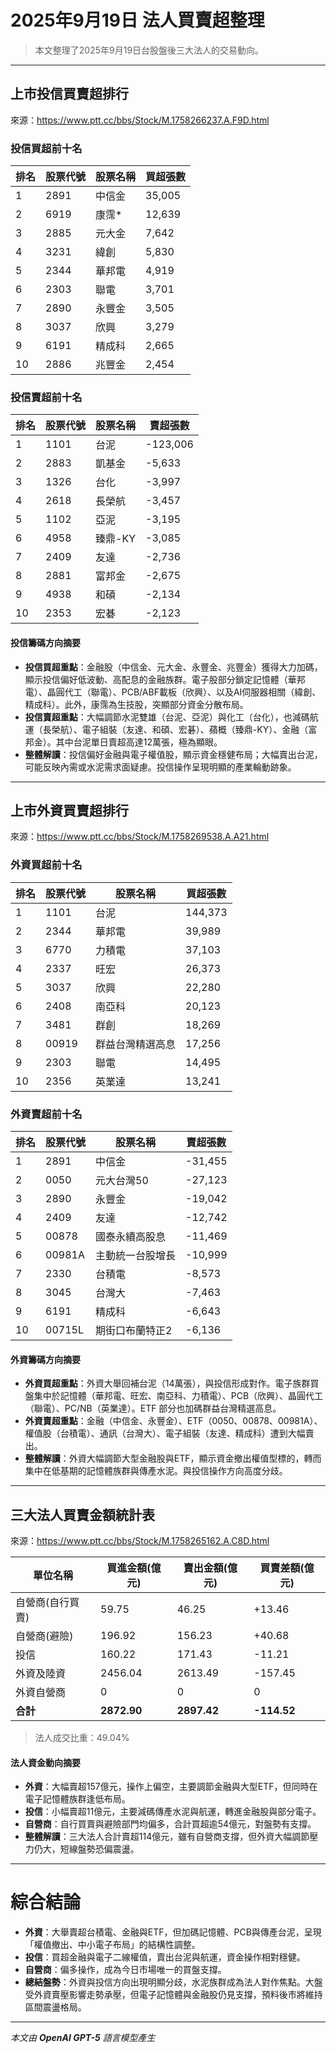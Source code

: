 # 2025年9月19日 法人買賣超整理

>本文整理了2025年9月19日台股盤後三大法人的交易動向。

---

## 上市投信買賣超排行
來源：<https://www.ptt.cc/bbs/Stock/M.1758266237.A.F9D.html>

### 投信買超前十名
| 排名 | 股票代號 | 股票名稱 | 買超張數 |
|------|----------|----------|----------|
| 1    | 2891     | 中信金   | 35,005   |
| 2    | 6919     | 康霈*    | 12,639   |
| 3    | 2885     | 元大金   | 7,642    |
| 4    | 3231     | 緯創     | 5,830    |
| 5    | 2344     | 華邦電   | 4,919    |
| 6    | 2303     | 聯電     | 3,701    |
| 7    | 2890     | 永豐金   | 3,505    |
| 8    | 3037     | 欣興     | 3,279    |
| 9    | 6191     | 精成科   | 2,665    |
| 10   | 2886     | 兆豐金   | 2,454    |

### 投信賣超前十名
| 排名 | 股票代號 | 股票名稱   | 賣超張數 |
|------|----------|------------|----------|
| 1    | 1101     | 台泥       | -123,006 |
| 2    | 2883     | 凱基金     | -5,633   |
| 3    | 1326     | 台化       | -3,997   |
| 4    | 2618     | 長榮航     | -3,457   |
| 5    | 1102     | 亞泥       | -3,195   |
| 6    | 4958     | 臻鼎-KY    | -3,085   |
| 7    | 2409     | 友達       | -2,736   |
| 8    | 2881     | 富邦金     | -2,675   |
| 9    | 4938     | 和碩       | -2,134   |
| 10   | 2353     | 宏碁       | -2,123   |

#### 投信籌碼方向摘要
- **投信買超重點**：金融股（中信金、元大金、永豐金、兆豐金）獲得大力加碼，顯示投信偏好低波動、高配息的金融族群。電子股部分鎖定記憶體（華邦電）、晶圓代工（聯電）、PCB/ABF載板（欣興）、以及AI伺服器相關（緯創、精成科）。此外，康霈為生技股，突顯部分資金分散布局。  
- **投信賣超重點**：大幅調節水泥雙雄（台泥、亞泥）與化工（台化），也減碼航運（長榮航）、電子組裝（友達、和碩、宏碁）、蘋概（臻鼎-KY）、金融（富邦金）。其中台泥單日賣超高達12萬張，極為顯眼。  
- **整體解讀**：投信偏好金融與電子權值股，顯示資金穩健布局；大幅賣出台泥，可能反映內需或水泥需求面疑慮。投信操作呈現明顯的產業輪動跡象。

---

## 上市外資買賣超排行
來源：<https://www.ptt.cc/bbs/Stock/M.1758269538.A.A21.html>

### 外資買超前十名
| 排名 | 股票代號 | 股票名稱 | 買超張數 |
|------|----------|----------|----------|
| 1    | 1101     | 台泥     | 144,373  |
| 2    | 2344     | 華邦電   | 39,989   |
| 3    | 6770     | 力積電   | 37,103   |
| 4    | 2337     | 旺宏     | 26,373   |
| 5    | 3037     | 欣興     | 22,280   |
| 6    | 2408     | 南亞科   | 20,123   |
| 7    | 3481     | 群創     | 18,269   |
| 8    | 00919    | 群益台灣精選高息 | 17,256 |
| 9    | 2303     | 聯電     | 14,495   |
| 10   | 2356     | 英業達   | 13,241   |

### 外資賣超前十名
| 排名 | 股票代號 | 股票名稱   | 賣超張數 |
|------|----------|------------|----------|
| 1    | 2891     | 中信金     | -31,455  |
| 2    | 0050     | 元大台灣50 | -27,123  |
| 3    | 2890     | 永豐金     | -19,042  |
| 4    | 2409     | 友達       | -12,742  |
| 5    | 00878    | 國泰永續高股息 | -11,469 |
| 6    | 00981A   | 主動統一台股增長 | -10,999 |
| 7    | 2330     | 台積電     | -8,573   |
| 8    | 3045     | 台灣大     | -7,463   |
| 9    | 6191     | 精成科     | -6,643   |
| 10   | 00715L   | 期街口布蘭特正2 | -6,136 |

#### 外資籌碼方向摘要
- **外資買超重點**：外資大舉回補台泥（14萬張），與投信形成對作。電子族群買盤集中於記憶體（華邦電、旺宏、南亞科、力積電）、PCB（欣興）、晶圓代工（聯電）、PC/NB（英業達）。ETF 部分也加碼群益台灣精選高息。  
- **外資賣超重點**：金融（中信金、永豐金）、ETF（0050、00878、00981A）、權值股（台積電）、通訊（台灣大）、電子組裝（友達、精成科）遭到大幅賣出。  
- **整體解讀**：外資大幅調節大型金融股與ETF，顯示資金撤出權值型標的，轉而集中在低基期的記憶體族群與傳產水泥。與投信操作方向高度分歧。

---

## 三大法人買賣金額統計表
來源：<https://www.ptt.cc/bbs/Stock/M.1758265162.A.C8D.html>

| 單位名稱           | 買進金額(億元) | 賣出金額(億元) | 買賣差額(億元) |
|--------------------|----------------|----------------|----------------|
| 自營商(自行買賣)   | 59.75          | 46.25          | +13.46         |
| 自營商(避險)       | 196.92         | 156.23         | +40.68         |
| 投信               | 160.22         | 171.43         | -11.21         |
| 外資及陸資         | 2456.04        | 2613.49        | -157.45        |
| 外資自營商         | 0              | 0              | 0              |
| **合計**           | **2872.90**    | **2897.42**    | **-114.52**    |

> 法人成交比重：49.04%

#### 法人資金動向摘要
- **外資**：大幅賣超157億元，操作上偏空，主要調節金融與大型ETF，但同時在電子記憶體族群逢低布局。  
- **投信**：小幅賣超11億元，主要減碼傳產水泥與航運，轉進金融股與部分電子。  
- **自營商**：自行買賣與避險部門均偏多，合計買超逾54億元，對盤勢有支撐。  
- **整體解讀**：三大法人合計賣超114億元，雖有自營商支撐，但外資大幅調節壓力仍大，短線盤勢恐偏震盪。

---

# 綜合結論
- **外資**：大舉賣超台積電、金融與ETF，但加碼記憶體、PCB與傳產台泥，呈現「權值撤出、中小電子布局」的結構性調整。  
- **投信**：買超金融與電子二線權值，賣出台泥與航運，資金操作相對穩健。  
- **自營商**：偏多操作，成為今日市場唯一的買盤支撐。  
- **總結盤勢**：外資與投信方向出現明顯分歧，水泥族群成為法人對作焦點。大盤受外資賣壓影響走勢承壓，但電子記憶體與金融股仍見支撐，預料後市將維持區間震盪格局。

---

*本文由 **OpenAI GPT-5** 語言模型產生*

